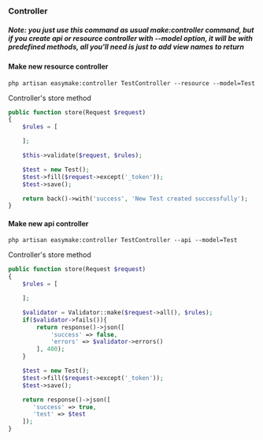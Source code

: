 ### Controller
##### Note: you just use this command as usual make:controller command, but if you create api or resource controller with --model option, it will be with predefined methods, all you'll need is just to add view names to return

#### Make new resource controller
```
php artisan easymake:controller TestController --resource --model=Test
```

Controller's store method
```php
public function store(Request $request)
{
    $rules = [

    ];

    $this->validate($request, $rules);

    $test = new Test();
    $test->fill($request->except('_token'));
    $test->save();

    return back()->with('success', 'New Test created successfully');
}
```

#### Make new api controller
```
php artisan easymake:controller TestController --api --model=Test
```

Controller's store method
```php
public function store(Request $request)
{
    $rules = [

    ];

    $validator = Validator::make($request->all(), $rules);
    if($validator->fails()){
        return response()->json([
            'success' => false,
            'errors' => $validator->errors()
        ], 400);
    }

    $test = new Test();
    $test->fill($request->except('_token'));
    $test->save();

    return response()->json([
       'success' => true,
       'test' => $test
    ]);
}
```
